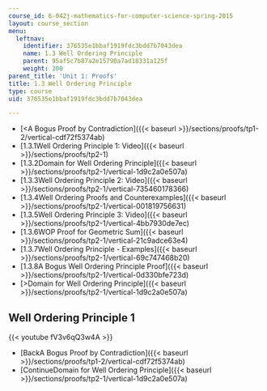 ```yaml
---
course_id: 6-042j-mathematics-for-computer-science-spring-2015
layout: course_section
menu:
  leftnav:
    identifier: 376535e1bbaf1919fdc3bdd7b7043dea
    name: 1.3 Well Ordering Principle
    parent: 95af5c7b87a2e15790a7ad18331a125f
    weight: 200
parent_title: 'Unit 1: Proofs'
title: 1.3 Well Ordering Principle
type: course
uid: 376535e1bbaf1919fdc3bdd7b7043dea

---
```


*   [<A Bogus Proof by Contradiction]({{< baseurl >}}/sections/proofs/tp1-2/vertical-cdf72f5374ab)
*   [1.3.1Well Ordering Principle 1: Video]({{< baseurl >}}/sections/proofs/tp2-1)
*   [1.3.2Domain for Well Ordering Principle]({{< baseurl >}}/sections/proofs/tp2-1/vertical-1d9c2a0e507a)
*   [1.3.3Well Ordering Principle 2: Video]({{< baseurl >}}/sections/proofs/tp2-1/vertical-735460178366)
*   [1.3.4Well Ordering Proofs and Counterexamples]({{< baseurl >}}/sections/proofs/tp2-1/vertical-001819756631)
*   [1.3.5Well Ordering Principle 3: Video]({{< baseurl >}}/sections/proofs/tp2-1/vertical-4bb7930de7ec)
*   [1.3.6WOP Proof for Geometric Sum]({{< baseurl >}}/sections/proofs/tp2-1/vertical-21c9adce63e4)
*   [1.3.7Well Ordering Principle - Examples]({{< baseurl >}}/sections/proofs/tp2-1/vertical-69c747468b20)
*   [1.3.8A Bogus Well Ordering Principle Proof]({{< baseurl >}}/sections/proofs/tp2-1/vertical-0d330bfe723d)
*   [\>Domain for Well Ordering Principle]({{< baseurl >}}/sections/proofs/tp2-1/vertical-1d9c2a0e507a)

Well Ordering Principle 1
-------------------------

{{< youtube fV3v6qQ3w4A >}}

*   [BackA Bogus Proof by Contradiction]({{< baseurl >}}/sections/proofs/tp1-2/vertical-cdf72f5374ab)
*   [ContinueDomain for Well Ordering Principle]({{< baseurl >}}/sections/proofs/tp2-1/vertical-1d9c2a0e507a)